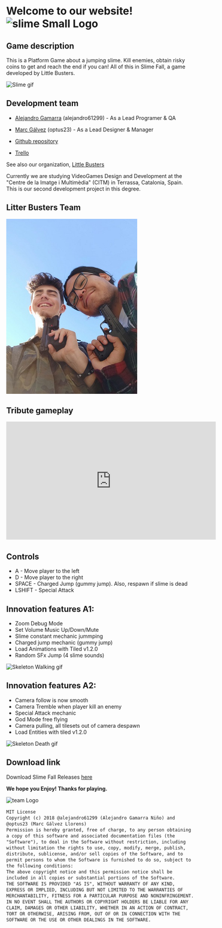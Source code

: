 ﻿# Welcome to our website! ![slime Small Logo](https://raw.githubusercontent.com/LITTLE-BUSTERS-STUDIO/SlimeFall/master/docs/Slime%20Fall%20Logo2.png)


## Game description
This is a Platform Game about a jumping slime. Kill enemies, obtain risky coins to get and reach the end if you can! All of this in Slime Fall, a game developed by Little Busters.


![Slime gif](https://media.giphy.com/media/ZNKTOhKsCtidMGtzQG/giphy.gif)


## Development team
* [Alejandro Gamarra](https://github.com/alejandro61299) 
 (alejandro61299) - As a Lead Programer & QA
 
* [Marc Gálvez]( https://github.com/optus23) (optus23) - As a Lead Designer & Manager

* [Github repository]( https://github.com/LITTLE-BUSTERS-STUDIO/FallSlime)

* [Trello]( https://trello.com/b/ZRKRIdPU/little-busters)

See also our organization, [Little Busters](https://github.com/LITTLE-BUSTERS-STUDIO)

Currently we are studying VideoGames Design and Development at the "Centre de la Imatge i Multimèdia" (CITM) in Terrassa, Catalonia, Spain. This is our second development project in this degree.

## Litter Busters Team
![team photo](Japan2018.jpeg)


## Tribute gameplay

<iframe width="560" height="315" src="https://www.youtube.com/embed/5DJ6QL3aveo" frameborder="0" allow="autoplay; encrypted-media" allowfullscreen></iframe>

## Controls
* A - Move player to the left
* D - Move player to the right
* SPACE - Charged Jump (gummy jump). Also, respawn if slime is dead
* LSHIFT - Special Attack


## Innovation features A1:

* Zoom Debug Mode
* Set Volume Music Up/Down/Mute
* Slime constant mechanic jummping
* Charged jump mechanic (gummy jump)
* Load Animations with Tiled v1.2.0
* Random SFx Jump (4 slime sounds)

![Skeleton Walking gif](https://media.giphy.com/media/3XCqoGPMbbnfDMXVaH/giphy.gif)

## Innovation features A2:

* Camera follow is now smooth
* Camera Tremble when player kill an enemy
* Special Attack mechanic
* God Mode free flying
* Camera pulling, all tilesets out of camera despawn
* Load Entities with tiled v1.2.0

![Skeleton Death gif](https://media.giphy.com/media/3tKcEoLd4V0dBpB8jb/giphy.gif)

## Download link

Download Slime Fall Releases [here](https://github.com/LITTLE-BUSTERS-STUDIO/SlimeFall/releases)


**We hope you Enjoy! Thanks for playing.**

![team Logo](https://raw.githubusercontent.com/LITTLE-BUSTERS-STUDIO/SlimeFall/master/docs/Slime%20Fall%20Logo.png)


~~~~~~~~~~~~~~~
MIT License
Copyright (c) 2018 @alejandro61299 (Alejandro Gamarra Niño) and @optus23 (Marc Gálvez Llorens)
Permission is hereby granted, free of charge, to any person obtaining a copy of this software and associated documentation files (the "Software"), to deal in the Software without restriction, including without limitation the rights to use, copy, modify, merge, publish, distribute, sublicense, and/or sell copies of the Software, and to permit persons to whom the Software is furnished to do so, subject to the following conditions:
The above copyright notice and this permission notice shall be included in all copies or substantial portions of the Software.
THE SOFTWARE IS PROVIDED "AS IS", WITHOUT WARRANTY OF ANY KIND, EXPRESS OR IMPLIED, INCLUDING BUT NOT LIMITED TO THE WARRANTIES OF MERCHANTABILITY, FITNESS FOR A PARTICULAR PURPOSE AND NONINFRINGEMENT. IN NO EVENT SHALL THE AUTHORS OR COPYRIGHT HOLDERS BE LIABLE FOR ANY CLAIM, DAMAGES OR OTHER LIABILITY, WHETHER IN AN ACTION OF CONTRACT, TORT OR OTHERWISE, ARISING FROM, OUT OF OR IN CONNECTION WITH THE SOFTWARE OR THE USE OR OTHER DEALINGS IN THE SOFTWARE.
~~~~~~~~~~~~~~~


